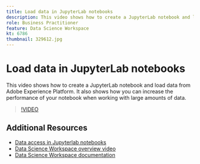 ```yaml
---
title: Load data in JupyterLab notebooks
description: This video shows how to create a JupyterLab notebook and load data from Adobe Experience Platform. It also shows how you can increase the performance of your notebook when working with large amounts of data.
role: Business Practitioner
feature: Data Science Workspace
kt: 6786
thumbnail: 329612.jpg
---
```


# Load data in JupyterLab notebooks

This video shows how to create a JupyterLab notebook and load data from Adobe Experience Platform. It also shows how you can increase the performance of your notebook when working with large amounts of data.

>[!VIDEO](https://video.tv.adobe.com/v/329612?quality=12&learn=on)

## Additional Resources

* [Data access in Jupyterlab notebooks](https://experienceleague.corp.adobe.com/docs/experience-platform/data-science-workspace/jupyterlab/access-notebook-data.html)
* [Data Science Workspace overview video](understanding-data-science-workspace.md)
* [Data Science Workspace documentation](https://experienceleague.adobe.com/docs/experience-platform/data-science-workspace/home.html)